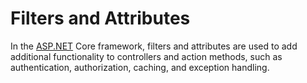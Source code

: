 # Filters and Attributes

In the [ASP.NET](http://ASP.NET) Core framework, filters and attributes are used to add additional functionality to controllers and action methods, such as authentication, authorization, caching, and exception handling.